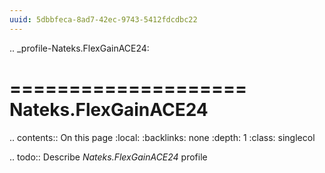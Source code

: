 ```yaml
---
uuid: 5dbbfeca-8ad7-42ec-9743-5412fdcdbc22
---
```

.. _profile-Nateks.FlexGainACE24:

====================
Nateks.FlexGainACE24
====================

.. contents:: On this page
    :local:
    :backlinks: none
    :depth: 1
    :class: singlecol

.. todo::
    Describe *Nateks.FlexGainACE24* profile

